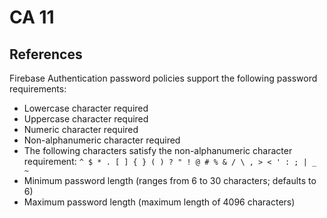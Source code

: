 # CA 11


## References
Firebase Authentication password policies support the following password requirements:
- Lowercase character required
- Uppercase character required
- Numeric character required
- Non-alphanumeric character required
- The following characters satisfy the non-alphanumeric character requirement: `^ $ * . [ ] { } ( ) ? " ! @ # % & / \ , > < ' : ; | _ ~`
- Minimum password length (ranges from 6 to 30 characters; defaults to 6)
- Maximum password length (maximum length of 4096 characters)

